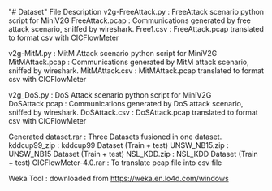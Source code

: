"# Dataset" 
File Description
v2g-FreeAttack.py : FreeAttack scenario python script for MiniV2G 
FreeAttack.pcap : Communications generated  by free attack scenario, sniffed by wireshark.
Free1.csv : FreeAttack.pcap translated to format csv with CICFlowMeter

v2g-MitM.py : MitM Attack scenario python script for MiniV2G 
MitMAttack.pcap : Communications generated  by MitM attack scenario, sniffed by wireshark.
MitMAttack.csv : MitMAttack.pcap translated to format csv with CICFlowMeter

v2g_DoS.py : DoS Attack scenario python script for MiniV2G 
DoSAttack.pcap : Communications generated  by DoS attack scenario, sniffed by wireshark.
DoSAttack.csv : DoSAttack.pcap translated to format csv with CICFlowMeter

Generated dataset.rar : Three Datasets fusioned in one dataset.
kddcup99_zip : kddcup99 Dataset  (Train +  test)
UNSW_NB15.zip : UNSW_NB15 Dataset  (Train +  test)
NSL_KDD.zip : NSL_KDD Dataset (Train +  test)
CICFlowMeter-4.0.rar : To translate pcap file into csv file

Weka Tool :  downloaded from https://weka.en.lo4d.com/windows 


